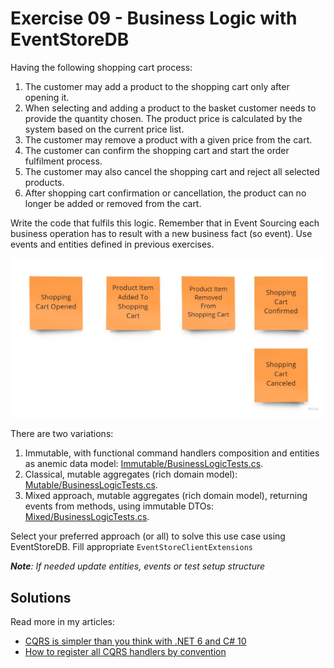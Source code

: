 # Exercise 09 - Business Logic with EventStoreDB

Having the following shopping cart process:
1. The customer may add a product to the shopping cart only after opening it.
2. When selecting and adding a product to the basket customer needs to provide the quantity chosen. The product price is calculated by the system based on the current price list.
3. The customer may remove a product with a given price from the cart.
4. The customer can confirm the shopping cart and start the order fulfilment process.
5. The customer may also cancel the shopping cart and reject all selected products.
6. After shopping cart confirmation or cancellation, the product can no longer be added or removed from the cart.

Write the code that fulfils this logic. Remember that in Event Sourcing each business operation has to result with a new business fact (so event). Use events and entities defined in previous exercises.

![events](./assets/events.jpg)

There are two variations:
1. Immutable, with functional command handlers composition and entities as anemic data model: [Immutable/BusinessLogicTests.cs](./Immutable/BusinessLogicTests.cs).
2. Classical, mutable aggregates (rich domain model): [Mutable/BusinessLogicTests.cs](./Mutable/BusinessLogicTests.cs).
3. Mixed approach, mutable aggregates (rich domain model), returning events from methods, using immutable DTOs: [Mixed/BusinessLogicTests.cs](./Mixed/BusinessLogicTests.cs).

Select your preferred approach (or all) to solve this use case using EventStoreDB. Fill appropriate `EventStoreClientExtensions`

_**Note**: If needed update entities, events or test setup structure_

## Solutions

Read more in my articles:
- [CQRS is simpler than you think with .NET 6 and C# 10](https://event-driven.io/en/cqrs_is_simpler_than_you_think_with_net6/?utm_source=event_sourcing_net_workshop)
- [How to register all CQRS handlers by convention](https://event-driven.io/en/how_to_register_all_mediatr_handlers_by_convention?utm_source=event_sourcing_net_workshop)
